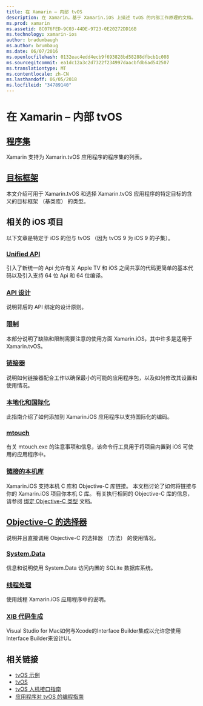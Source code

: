 ```yaml
---
title: 在 Xamarin – 内部 tvOS
description: 在 Xamarin，基于 Xamarin.iOS 上描述 tvOS 的内部工作原理的文档。 链接内容讨论了程序集，目标框架和相关 iOS 概念。
ms.prod: xamarin
ms.assetid: 8C076FED-9C03-44DE-9723-0E20272DD16B
ms.technology: xamarin-ios
author: bradumbaugh
ms.author: brumbaug
ms.date: 06/07/2016
ms.openlocfilehash: 0132eac4edd4ecb9f693828bd58288dfbcb1c008
ms.sourcegitcommit: ea1dc12a3c2d7322f234997daacbfdb6ad542507
ms.translationtype: MT
ms.contentlocale: zh-CN
ms.lasthandoff: 06/05/2018
ms.locfileid: "34789140"
---
```

# <a name="tvos-in-xamarin--internals"></a>在 Xamarin – 内部 tvOS 

##  <a name="assembliesiostvosinternalsassembliesmd"></a>[程序集](~/ios/tvos/internals/assemblies.md)

Xamarin 支持为 Xamarin.tvOS 应用程序的程序集的列表。

##  <a name="target-frameworksiostvosinternalsframeworksmd"></a>[目标框架](~/ios/tvos/internals/frameworks.md)

本文介绍可用于 Xamarin.tvOS 和选择 Xamarin.tvOS 应用程序的特定目标的含义的目标框架 （基类库） 的类型。

## <a name="related-ios-articles"></a>相关的 iOS 项目

以下文章是特定于 iOS 的但与 tvOS （因为 tvOS 9 为 iOS 9 的子集）。

###  <a name="unified-apicross-platformmaciosunifiedindexmd"></a>[Unified API](~/cross-platform/macios/unified/index.md)

引入了新统一的 Api 允许有关 Apple TV 和 iOS 之间共享的代码更简单的基本代码以及引入支持 64 位 Api 和 64 位编译。  

###  <a name="api-designiosinternalsapi-designindexmd"></a>[API 设计](~/ios/internals/api-design/index.md)

说明背后的 API 绑定的设计原则。

###  <a name="limitationsiosinternalslimitationsmd"></a>[限制](~/ios/internals/limitations.md)

本部分说明了缺陷和限制需要注意的使用方面 Xamarin.iOS，其中许多是适用于 Xamarin.tvOS。

###  <a name="linkeriosdeploy-testlinkermd"></a>[链接器](~/ios/deploy-test/linker.md)

说明如何链接器配合工作以确保最小的可能的应用程序包，以及如何修改其设置和使用情况。

###  <a name="localization-and-internationalizationiosapp-fundamentalslocalizationindexmd"></a>[本地化和国际化](~/ios/app-fundamentals/localization/index.md)

此指南介绍了如何添加到 Xamarin.iOS 应用程序以支持国际化的编码。

###  <a name="mtouchiosdeploy-testmtouchmd"></a>[mtouch](~/ios/deploy-test/mtouch.md)

有关 mtouch.exe 的注意事项和信息，该命令行工具用于将项目内置到 iOS 可使用的应用程序中。

###  <a name="linking-native-librariesiosplatformnative-interopmd"></a>[链接的本机库](~/ios/platform/native-interop.md)

Xamarin.iOS 支持本机 C 库和 Objective-C 库链接。 本文档讨论了如何将链接与你的 Xamarin.iOS 项目你本机 C 库。 有关执行相同的 Objective-C 库的信息，请参阅&nbsp;[绑定 Objective-C 类型](~/ios/platform/binding-objective-c/index.md)&nbsp;文档。

##  <a name="objective-c-selectorsiosinternalsobjective-c-selectorsmd"></a>[Objective-C 的选择器](~/ios/internals/objective-c-selectors.md)

说明并且直接调用 Objective-C 的选择器 （方法） 的使用情况。

###  <a name="systemdataiosdata-cloudsystemdatamd"></a>[System.Data](~/ios/data-cloud/system.data.md)

信息和说明使用 System.Data 访问内置的 SQLite 数据库系统。

###  <a name="threadingiosapp-fundamentalsthreadingmd"></a>[线程处理](~/ios/app-fundamentals/threading.md)

使用线程 Xamarin.iOS 应用程序中的说明。

###  <a name="xib-code-generationiosinternalsxib-code-generationmd"></a>[XIB 代码生成](~/ios/internals/xib-code-generation.md)

Visual Studio for Mac如何与Xcode的Interface Builder集成以允许您使用Interface Builder来设计UI。

## <a name="related-links"></a>相关链接

- [tvOS 示例](https://developer.xamarin.com/samples/tvos/all/)
- [tvOS](https://developer.apple.com/tvos/)
- [tvOS 人机接口指南](https://developer.apple.com/tvos/human-interface-guidelines/)
- [应用程序对 tvOS 的编程指南](https://developer.apple.com/library/prerelease/tvos/documentation/General/Conceptual/AppleTV_PG/)
